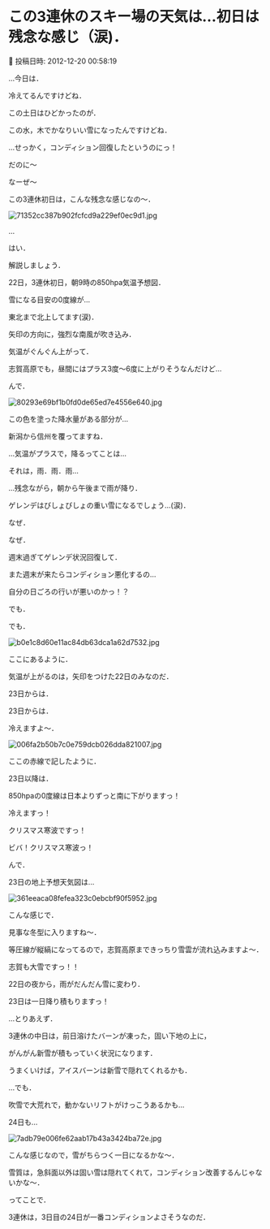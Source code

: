 # この3連休のスキー場の天気は…初日は残念な感じ（涙)．

📅 投稿日時: 2012-12-20 00:58:19

…今日は．


冷えてるんですけどね．





この土日はひどかったのが．


この水，木でかなりいい雪になったんですけどね．


…せっかく，コンディション回復したというのにっ！





だのに～


なーぜ～


この3連休初日は，こんな残念な感じなの～．




![71352cc387b902fcfcd9a229ef0ec9d1.jpg](images/71352cc387b902fcfcd9a229ef0ec9d1.jpg)




…


はい．


解説しましょう．


22日，3連休初日，朝9時の850hpa気温予想図．


雪になる目安の0度線が…


東北まで北上してます(涙)．


矢印の方向に，強烈な南風が吹き込み．


気温がぐんぐん上がって．


志賀高原でも，昼間にはプラス3度～6度に上がりそうなんだけど…





んで．




![80293e69bf1b0fd0de65ed7e4556e640.jpg](images/80293e69bf1b0fd0de65ed7e4556e640.jpg)




この色を塗った降水量がある部分が…


新潟から信州を覆ってますね．





…気温がプラスで，降るってことは…


それは，雨．雨．雨…





…残念ながら，朝から午後まで雨が降り．


ゲレンデはびしょびしょの重い雪になるでしょう…(涙)．





なぜ．


なぜ．


週末過ぎてゲレンデ状況回復して．


また週末が来たらコンディション悪化するの…


自分の日ごろの行いが悪いのかっ！？





でも．


でも．




![b0e1c8d60e11ac84db63dca1a62d7532.jpg](images/b0e1c8d60e11ac84db63dca1a62d7532.jpg)




ここにあるように．


気温が上がるのは，矢印をつけた22日のみなのだ．


23日からは．





23日からは．


冷えますよ～．




![006fa2b50b7c0e759dcb026dda821007.jpg](images/006fa2b50b7c0e759dcb026dda821007.jpg)




ここの赤線で記したように．


23日以降は．


850hpaの0度線は日本よりずっと南に下がりますっ！


冷えますっ！


クリスマス寒波ですっ！


ビバ！クリスマス寒波っ！





んで．


23日の地上予想天気図は…




![361eeaca08fefea323c0ebcbf90f5952.jpg](images/361eeaca08fefea323c0ebcbf90f5952.jpg)




こんな感じで．


見事な冬型に入りますね～．


等圧線が縦縞になってるので，志賀高原まできっちり雪雲が流れ込みますよ～．


志賀も大雪ですっ！！


22日の夜から，雨がだんだん雪に変わり．


23日は一日降り積もりますっ！





…とりあえず．


3連休の中日は，前日溶けたバーンが凍った，固い下地の上に，


がんがん新雪が積もっていく状況になります．


うまくいけば，アイスバーンは新雪で隠れてくれるかも．


…でも．


吹雪で大荒れで，動かないリフトがけっこうあるかも…





24日も…




![7adb79e006fe62aab17b43a3424ba72e.jpg](images/7adb79e006fe62aab17b43a3424ba72e.jpg)




こんな感じなので，雪がちらつく一日になるかな～．


雪質は，急斜面以外は固い雪は隠れてくれて，コンディション改善するんじゃないかな～．





ってことで．


3連休は，3日目の24日が一番コンディションよさそうなのだ．
